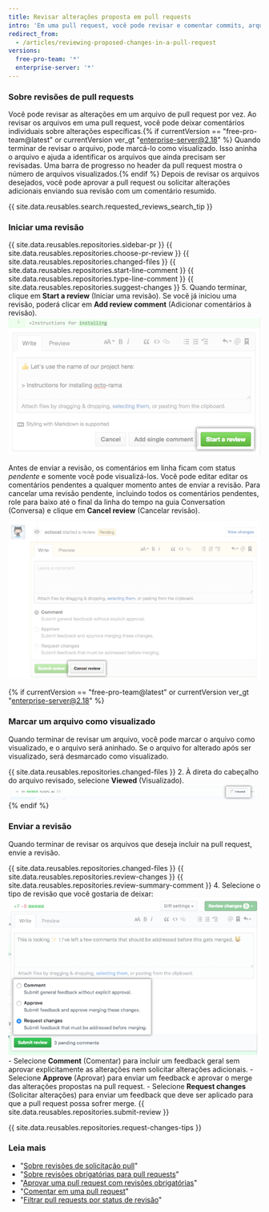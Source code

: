```yaml
---
title: Revisar alterações proposta em pull requests
intro: 'Em uma pull request, você pode revisar e comentar commits, arquivos alterados e diferenças (ou "diff") entre os arquivos nos branches base e de comparação.'
redirect_from:
  - /articles/reviewing-proposed-changes-in-a-pull-request
versions:
  free-pro-team: '*'
  enterprise-server: '*'
---
```


### Sobre revisões de pull requests

Você pode revisar as alterações em um arquivo de pull request por vez. Ao revisar os arquivos em uma pull request, você pode deixar comentários individuais sobre alterações específicas.{% if currentVersion == "free-pro-team@latest" or currentVersion ver_gt "enterprise-server@2.18" %} Quando terminar de revisar o arquivo, pode marcá-lo como visualizado. Isso aninha o arquivo e ajuda a identificar os arquivos que ainda precisam ser revisadas. Uma barra de progresso no header da pull request mostra o número de arquivos visualizados.{% endif %} Depois de revisar os arquivos desejados, você pode aprovar a pull request ou solicitar alterações adicionais enviando sua revisão com um comentário resumido.

{{ site.data.reusables.search.requested_reviews_search_tip }}

### Iniciar uma revisão

{{ site.data.reusables.repositories.sidebar-pr }}
{{ site.data.reusables.repositories.choose-pr-review }}
{{ site.data.reusables.repositories.changed-files }}
{{ site.data.reusables.repositories.start-line-comment }}
{{ site.data.reusables.repositories.type-line-comment }}
{{ site.data.reusables.repositories.suggest-changes }}
5. Quando terminar, clique em **Start a review** (Iniciar uma revisão). Se você já iniciou uma revisão, poderá clicar em **Add review comment** (Adicionar comentários à revisão). ![Botão Start a review (Iniciar uma revisão)](/assets/images/help/pull_requests/start-a-review-button.png)

Antes de enviar a revisão, os comentários em linha ficam com status _pendente_ e somente você pode visualizá-los. Você pode editar editar os comentários pendentes a qualquer momento antes de enviar a revisão. Para cancelar uma revisão pendente, incluindo todos os comentários pendentes, role para baixo até o final da linha do tempo na guia Conversation (Conversa) e clique em **Cancel review** (Cancelar revisão).

![Botão Cancel review (Cancelar revisão)](/assets/images/help/pull_requests/cancel-review-button.png)

{% if currentVersion == "free-pro-team@latest" or currentVersion ver_gt "enterprise-server@2.18" %}
### Marcar um arquivo como visualizado

Quando terminar de revisar um arquivo, você pode marcar o arquivo como visualizado, e o arquivo será aninhado. Se o arquivo for alterado após ser visualizado, será desmarcado como visualizado.

{{ site.data.reusables.repositories.changed-files }}
2. À direta do cabeçalho do arquivo revisado, selecione **Viewed** (Visualizado). ![Caixa de seleção visualizado](/assets/images/help/pull_requests/viewed-checkbox.png)
{% endif %}

### Enviar a revisão

Quando terminar de revisar os arquivos que deseja incluir na pull request, envie a revisão.

{{ site.data.reusables.repositories.changed-files }}
{{ site.data.reusables.repositories.review-changes }}
{{ site.data.reusables.repositories.review-summary-comment }}
4. Selecione o tipo de revisão que você gostaria de deixar:![Botões de opção com opções de revisão](/assets/images/help/pull_requests/pull-request-review-statuses.png)
    - Selecione **Comment** (Comentar) para incluir um feedback geral sem aprovar explicitamente as alterações nem solicitar alterações adicionais.
    - Selecione **Approve** (Aprovar) para enviar um feedback e aprovar o merge das alterações propostas na pull request.
    - Selecione **Request changes** (Solicitar alterações) para enviar um feedback que deve ser aplicado para que a pull request possa sofrer merge.
{{ site.data.reusables.repositories.submit-review }}

{{ site.data.reusables.repositories.request-changes-tips }}

### Leia mais

- "[Sobre revisões de solicitação pull](/articles/about-pull-request-reviews)"
- "[Sobre revisões obrigatórias para pull requests](/articles/about-required-reviews-for-pull-requests)"
- "[Aprovar uma pull request com revisões obrigatórias](/articles/approving-a-pull-request-with-required-reviews)"
- "[Comentar em uma pull request](/articles/commenting-on-a-pull-request)"
- "[Filtrar pull requests por status de revisão](/articles/filtering-pull-requests-by-review-status)"
